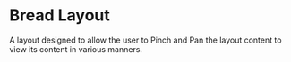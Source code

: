# Bread Layout
A layout designed to allow the user to Pinch and Pan the layout content to view its content in various manners.
